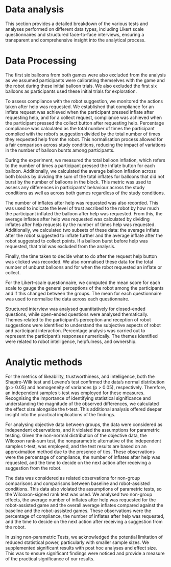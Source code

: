 # Data analysis
This section provides a detailed breakdown of the various tests and analyses performed on different data types, including Likert scale questionnaires and structured face-to-face interviews, ensuring a transparent and comprehensive insight into the analytical process.

# Data Processing
The first six balloons from both games were also excluded from the analysis as we assumed participants were calibrating themselves with the game and the robot during these initial balloon trials.  We also excluded the first six balloons as participants used these initial trials for exploration.

To assess compliance with the robot suggestion, we monitored the actions taken after help was requested. We established that compliance for an inflate request was achieved when the participant pressed inflate after requesting help, and for a collect request, compliance was achieved when the participant pressed the collect button after requesting help. Percentage compliance was calculated as the total number of times the participant complied with the robot’s suggestion divided by the total number of times they requested help from the robot. This normalisation process allowed for a fair comparison across study conditions, reducing the impact of variations in the number of balloon bursts among participants.

During the experiment, we measured the total balloon inflation, which refers to the number of times a participant pressed the inflate button for each balloon. Additionally, we calculated the average balloon inflation across both blocks by dividing the sum of the total inflates for balloons that did not burst by the number of balloons in the block. This metric was used to assess any differences in participants’ behaviour across the study conditions as well as across both games regardless of the study conditions.

The number of inflates after help was requested was also recorded. This was used to indicate the level of trust ascribed to the robot by how much the participant inflated the balloon after help was requested. From this, the average inflates after help was requested was calculated by dividing inflates after help requests by the number of times help was requested. Additionally, we calculated two subsets of these data: the average inflate after the robot suggested to inflate further and the average inflate after the robot suggested to collect points. If a balloon burst before help was requested, that trial was excluded from the analysis.

Finally, the time taken to decide what to do after the request help button was clicked was recorded. We also normalised these data for the total number of unburst balloons and for when the robot requested an inflate or collect.

For the Likert-scale questionnaire, we computed the mean score for each scale to gauge the general perceptions of the robot among the participants and if this changed between the groups. The mean for each questionnaire was used to normalise the data across each questionnaire.

Structured interview was analysed quantitatively for closed-ended questions, while open-ended questions were analysed thematically. Themes related to the participant’s perception and reception of robot suggestions were identified to understand the subjective aspects of robot and participant interaction. Percentage analysis was carried out to represent the participant’s responses numerically. The themes identified were related to robot intelligence, helpfulness, and ownership.

# Analytic methods
For the metrics of likeability, trustworthiness, and intelligence, both the Shapiro-Wilk test and Levene’s test confirmed the data’s normal distribution (p > 0.05) and homogeneity of variances (p > 0.05), respectively. Therefore, an independent samples t-test was employed for these measures. Recognising the importance of identifying statistical significance and understanding the magnitude of the observed differences, we calculated the effect size alongside the t-test. This additional analysis offered deeper insight into the practical implications of the findings.

For analysing objective data between groups, the data were considered as independent observations, and it violated the assumptions for parametric testing. Given the non-normal distribution of the objective data, the Wilcoxon rank-sum test, the nonparametric alternative of the independent samples t-test, was employed, and the test results are based on an approximation method due to the presence of ties. These observations were the percentage of compliance, the number of inflates after help was requested, and the time to decide on the next action after receiving a suggestion from the robot.

The data was considered as related observations for non-group comparisons and comparisons between baseline and robot-assisted conditions. This data also violated the assumptions of parametric tests, so the Wilcoxon-signed rank test was used. We analysed two non-group effects, the average number of inflates after help was requested for the robot-assisted game and the overall average inflates compared against the baseline and the robot-assisted games. These observations were the percentage of compliance, the number of inflates after help was requested, and the time to decide on the next action after receiving a suggestion from the robot.

In using non-parametric Tests, we acknowledged the potential limitation of reduced statistical power, particularly with smaller sample sizes. We supplemented significant results with post hoc analyses and effect size. This was to ensure significant findings were noticed and provide a measure of the practical significance of our results.
